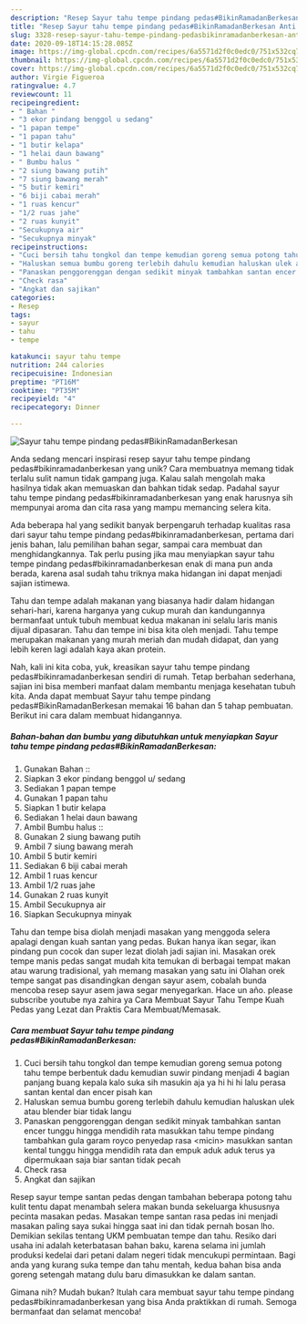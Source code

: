```yaml
---
description: "Resep Sayur tahu tempe pindang pedas#BikinRamadanBerkesan Anti Gagal"
title: "Resep Sayur tahu tempe pindang pedas#BikinRamadanBerkesan Anti Gagal"
slug: 3328-resep-sayur-tahu-tempe-pindang-pedasbikinramadanberkesan-anti-gagal
date: 2020-09-18T14:15:28.085Z
image: https://img-global.cpcdn.com/recipes/6a5571d2f0c0edc0/751x532cq70/sayur-tahu-tempe-pindang-pedasbikinramadanberkesan-foto-resep-utama.jpg
thumbnail: https://img-global.cpcdn.com/recipes/6a5571d2f0c0edc0/751x532cq70/sayur-tahu-tempe-pindang-pedasbikinramadanberkesan-foto-resep-utama.jpg
cover: https://img-global.cpcdn.com/recipes/6a5571d2f0c0edc0/751x532cq70/sayur-tahu-tempe-pindang-pedasbikinramadanberkesan-foto-resep-utama.jpg
author: Virgie Figueroa
ratingvalue: 4.7
reviewcount: 11
recipeingredient:
- " Bahan "
- "3 ekor pindang benggol u sedang"
- "1 papan tempe"
- "1 papan tahu"
- "1 butir kelapa"
- "1 helai daun bawang"
- " Bumbu halus "
- "2 siung bawang putih"
- "7 siung bawang merah"
- "5 butir kemiri"
- "6 biji cabai merah"
- "1 ruas kencur"
- "1/2 ruas jahe"
- "2 ruas kunyit"
- "Secukupnya air"
- "Secukupnya minyak"
recipeinstructions:
- "Cuci bersih tahu tongkol dan tempe kemudian goreng semua potong tahu tempe berbentuk dadu kemudian suwir pindang menjadi 4 bagian panjang buang kepala kalo suka sih masukin aja ya hi hi hi lalu perasa santan kental dan encer pisah kan"
- "Haluskan semua bumbu goreng terlebih dahulu kemudian haluskan ulek atau blender biar tidak langu"
- "Panaskan penggorenggan dengan sedikit minyak tambahkan santan encer tunggu hingga mendidih rata masukkan tahu tempe pindang tambahkan gula garam royco penyedap rasa &lt;micin&gt; masukkan santan kental tunggu hingga mendidih rata dan empuk aduk aduk terus ya dipermukaan saja biar santan tidak pecah"
- "Check rasa"
- "Angkat dan sajikan"
categories:
- Resep
tags:
- sayur
- tahu
- tempe

katakunci: sayur tahu tempe 
nutrition: 244 calories
recipecuisine: Indonesian
preptime: "PT16M"
cooktime: "PT35M"
recipeyield: "4"
recipecategory: Dinner

---
```



![Sayur tahu tempe pindang pedas#BikinRamadanBerkesan](https://img-global.cpcdn.com/recipes/6a5571d2f0c0edc0/751x532cq70/sayur-tahu-tempe-pindang-pedasbikinramadanberkesan-foto-resep-utama.jpg)

Anda sedang mencari inspirasi resep sayur tahu tempe pindang pedas#bikinramadanberkesan yang unik? Cara membuatnya memang tidak terlalu sulit namun tidak gampang juga. Kalau salah mengolah maka hasilnya tidak akan memuaskan dan bahkan tidak sedap. Padahal sayur tahu tempe pindang pedas#bikinramadanberkesan yang enak harusnya sih mempunyai aroma dan cita rasa yang mampu memancing selera kita.

Ada beberapa hal yang sedikit banyak berpengaruh terhadap kualitas rasa dari sayur tahu tempe pindang pedas#bikinramadanberkesan, pertama dari jenis bahan, lalu pemilihan bahan segar, sampai cara membuat dan menghidangkannya. Tak perlu pusing jika mau menyiapkan sayur tahu tempe pindang pedas#bikinramadanberkesan enak di mana pun anda berada, karena asal sudah tahu triknya maka hidangan ini dapat menjadi sajian istimewa.

Tahu dan tempe adalah makanan yang biasanya hadir dalam hidangan sehari-hari, karena harganya yang cukup murah dan kandungannya bermanfaat untuk tubuh membuat kedua makanan ini selalu laris manis dijual dipasaran. Tahu dan tempe ini bisa kita oleh menjadi. Tahu tempe merupakan makanan yang murah meriah dan mudah didapat, dan yang lebih keren lagi adalah kaya akan protein.


Nah, kali ini kita coba, yuk, kreasikan sayur tahu tempe pindang pedas#bikinramadanberkesan sendiri di rumah. Tetap berbahan sederhana, sajian ini bisa memberi manfaat dalam membantu menjaga kesehatan tubuh kita. Anda dapat membuat Sayur tahu tempe pindang pedas#BikinRamadanBerkesan memakai 16 bahan dan 5 tahap pembuatan. Berikut ini cara dalam membuat hidangannya.

<!--inarticleads1-->

##### Bahan-bahan dan bumbu yang dibutuhkan untuk menyiapkan Sayur tahu tempe pindang pedas#BikinRamadanBerkesan:

1. Gunakan  Bahan ::
1. Siapkan 3 ekor pindang benggol u/ sedang
1. Sediakan 1 papan tempe
1. Gunakan 1 papan tahu
1. Siapkan 1 butir kelapa
1. Sediakan 1 helai daun bawang
1. Ambil  Bumbu halus ::
1. Gunakan 2 siung bawang putih
1. Ambil 7 siung bawang merah
1. Ambil 5 butir kemiri
1. Sediakan 6 biji cabai merah
1. Ambil 1 ruas kencur
1. Ambil 1/2 ruas jahe
1. Gunakan 2 ruas kunyit
1. Ambil Secukupnya air
1. Siapkan Secukupnya minyak


Tahu dan tempe bisa diolah menjadi masakan yang menggoda selera apalagi dengan kuah santan yang pedas. Bukan hanya ikan segar, ikan pindang pun cocok dan super lezat diolah jadi sajian ini. Masakan orek tempe manis pedas sangat mudah kita temukan di berbagai tempat makan atau warung tradisional, yah memang masakan yang satu ini Olahan orek tempe sangat pas disandingkan dengan sayur asem, cobalah bunda mencoba resep sayur asem jawa segar menyegarkan. Hace un año. please subscribe youtube nya zahira ya Cara Membuat Sayur Tahu Tempe Kuah Pedas yang Lezat dan Praktis Cara Membuat/Memasak. 

<!--inarticleads2-->

##### Cara membuat Sayur tahu tempe pindang pedas#BikinRamadanBerkesan:

1. Cuci bersih tahu tongkol dan tempe kemudian goreng semua potong tahu tempe berbentuk dadu kemudian suwir pindang menjadi 4 bagian panjang buang kepala kalo suka sih masukin aja ya hi hi hi lalu perasa santan kental dan encer pisah kan
1. Haluskan semua bumbu goreng terlebih dahulu kemudian haluskan ulek atau blender biar tidak langu
1. Panaskan penggorenggan dengan sedikit minyak tambahkan santan encer tunggu hingga mendidih rata masukkan tahu tempe pindang tambahkan gula garam royco penyedap rasa &lt;micin&gt; masukkan santan kental tunggu hingga mendidih rata dan empuk aduk aduk terus ya dipermukaan saja biar santan tidak pecah
1. Check rasa
1. Angkat dan sajikan


Resep sayur tempe santan pedas dengan tambahan beberapa potong tahu kulit tentu dapat menambah selera makan bunda sekeluarga khususnya pecinta masakan pedas. Masakan tempe santan rasa pedas ini menjadi masakan paling saya sukai hingga saat ini dan tidak pernah bosan lho. Demikian sekilas tentang UKM pembuatan tempe dan tahu. Resiko dari usaha ini adalah keterbatasan bahan baku, karena selama ini jumlah produksi kedelai dari petani dalam negeri tidak mencukupi permintaan. Bagi anda yang kurang suka tempe dan tahu mentah, kedua bahan bisa anda goreng setengah matang dulu baru dimasukkan ke dalam santan. 

Gimana nih? Mudah bukan? Itulah cara membuat sayur tahu tempe pindang pedas#bikinramadanberkesan yang bisa Anda praktikkan di rumah. Semoga bermanfaat dan selamat mencoba!
